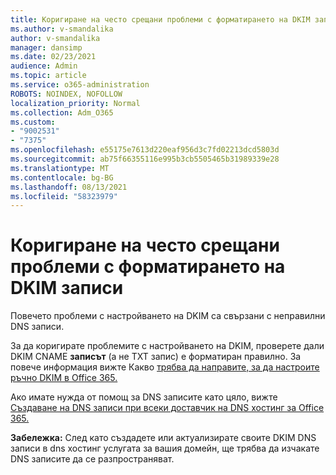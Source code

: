 ```yaml
---
title: Коригиране на често срещани проблеми с форматирането на DKIM записи
ms.author: v-smandalika
author: v-smandalika
manager: dansimp
ms.date: 02/23/2021
audience: Admin
ms.topic: article
ms.service: o365-administration
ROBOTS: NOINDEX, NOFOLLOW
localization_priority: Normal
ms.collection: Adm_O365
ms.custom:
- "9002531"
- "7375"
ms.openlocfilehash: e55175e7613d220eaf956d3c7fd02213dcd5803d
ms.sourcegitcommit: ab75f66355116e995b3cb5505465b31989339e28
ms.translationtype: MT
ms.contentlocale: bg-BG
ms.lasthandoff: 08/13/2021
ms.locfileid: "58323979"
---
```

# <a name="fix-common-problems-with-dkim-record-formatting"></a>Коригиране на често срещани проблеми с форматирането на DKIM записи

Повечето проблеми с настройването на DKIM са свързани с неправилни DNS записи.

За да коригирате проблемите с настройването на DKIM, проверете дали DKIM CNAME **записът** (а не TXT запис) е форматиран правилно. За повече информация вижте Какво [трябва да направите, за да настроите ръчно DKIM в Office 365.](https://docs.microsoft.com/microsoft-365/security/office-365-security/use-dkim-to-validate-outbound-email)

Ако имате нужда от помощ за DNS записите като цяло, вижте [Създаване на DNS записи при всеки доставчик на DNS хостинг за Office 365.](https://docs.microsoft.com/microsoft-365/admin/get-help-with-domains/create-dns-records-at-any-dns-hosting-provider)

**Забележка:** След като създадете или актуализирате своите DKIM DNS записи в dns хостинг услугата за вашия домейн, ще трябва да изчакате DNS записите да се разпространяват.
